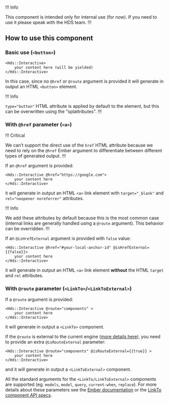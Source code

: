 !!! Info

This component is intended only for internal use (for now). If you need to use it please speak with the HDS team.
!!!

## How to use this component

### Basic use (`<button>`)

```handlebars{data-execute=false}
<Hds::Interactive>
    your content here (will be yielded)
</Hds::Interactive>
```

In this case, since no `@href` or `@route` argument is provided it will generate in output an HTML `<button>` element.

!!! Info

`type="button"` HTML attribute is applied by default to the element, but this can be overwritten using the "splattributes".
!!!

### With `@href` parameter (`<a>`)

!!! Critical

We can’t support the direct use of the `href` HTML attribute because we need to rely on the `@href` Ember argument to differentiate between different types of generated output.
!!!

If an `@href` argument is provided:

```handlebars{data-execute=false}
<Hds::Interactive @href="https://google.com">
    your content here
</Hds::Interactive>
```

it will generate in output an HTML `<a>` link element with `target="_blank"` and `rel="noopener noreferrer"` attributes.

!!! Info

We add these attributes by default because this is the most common case (internal links are generally handled using a `@route` argument). This behavior can be overridden.
!!!

If an `@isHrefExternal` argument is provided with `false` value:

```handlebars{data-execute=false}
<Hds::Interactive @href="#your-local-anchor-id" @isHrefExternal={{false}}>
    your content here
</Hds::Interactive>
```

it will generate in output an HTML `<a>` link element **without** the HTML `target` and `rel` attributes.

### With `@route` parameter (`<LinkTo>`/`<LinkToExternal>`)

If a `@route` argument is provided:

```handlebars{data-execute=false}
<Hds::Interactive @route="components" >
    your content here
</Hds::Interactive>
```

it will generate in output a `<LinkTo>` component.

If the `@route` is external to the current engine ([more details here](https://ember-engines.com/docs/link-to-external)), you need to provide an extra `@isRouteExternal` parameter:

```handlebars{data-execute=false}
<Hds::Interactive @route="components" @isRouteExternal={{true}} >
    your content here
</Hds::Interactive>
```

and it will generate in output a `<LinkToExternal>` component.

All the standard arguments for the `<LinkTo/LinkToExternal>` components are supported (eg. `models`, `model`, `query`, `current-when`, `replace`). For more details about these parameters see the [Ember documentation](https://guides.emberjs.com/release/routing/linking-between-routes/#toc_the-linkto--component) or the [LinkTo component API specs](https://api.emberjs.com/ember/release/classes/Ember.Templates.components/methods/input?anchor=LinkTo).
